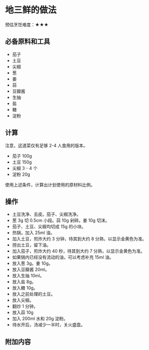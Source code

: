 # 地三鲜的做法

预估烹饪难度：★★★

## 必备原料和工具

- 茄子
- 土豆
- 尖椒
- 葱
- 姜
- 蒜
- 豆瓣酱
- 生抽
- 盐
- 糖
- 淀粉

## 计算

注意，这道菜仅有足够 2-4 人食用的版本。

- 茄子 100g
- 土豆 150g
- 尖椒 3 - 4 个
- 淀粉 20g

使用上述条件，计算出计划使用的原材料比例。

## 操作

- 土豆洗净、去皮。茄子、尖椒洗净。
- 葱 3g 切 0.5cm 小段。蒜 10g 剁碎。姜 10g 切沫。
- 茄子、土豆、尖椒均切成 15g 的小块。
- 热锅，加入 25ml 油。
- 加入土豆，煎炸大约 3 分钟，待其到大约 8 分熟，以显示金黄色为准。
- 捞出土豆，留下油。
- 加入茄子，煎炸大约 40 秒，待其到大约 7 分熟，以显示金黄色为准。
- 如果锅内已经没有流动的油，可以考虑补充 15ml 油。
- 放入葱 3g。姜 10g。
- 放入豆瓣酱 20ml。
- 放入生抽 10ml。
- 放入盐 8g。
- 放入糖 10g。
- 放入之前处理的土豆。
- 放入尖椒。
- 翻炒 1 分钟。
- 放入蒜 10g
- 加入 200ml 水和 20g 淀粉。
- 待水开后，汤减少一半时，关火盛盘。

## 附加内容